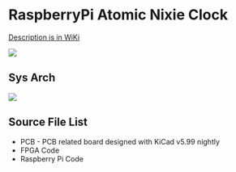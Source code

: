 # RaspberryPi Atomic Nixie Clock

[Description is in WiKi](https://github.com/will127534/RaspberryPiAtomicNixieClock/wiki)

![](https://i.imgur.com/K8xKzDb.jpg)

## Sys Arch
![](https://i.imgur.com/zrFgwyR.jpg)

## Source File List
* PCB - PCB related board designed with KiCad v5.99 nightly
* FPGA Code
* Raspberry Pi Code

